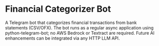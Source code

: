 # Financial Categorizer Bot

A Telegram bot that categorizes financial transactions from bank statements (CSV/OFX). The bot runs as a regular async application using python-telegram-bot; no AWS Bedrock or Textract are required. Future AI enhancements can be integrated via any HTTP LLM API.
